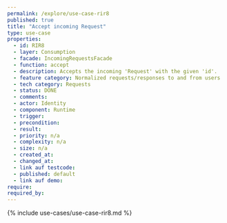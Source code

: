 ```yaml
---
permalink: /explore/use-case-rir8
published: true
title: "Accept incoming Request"
type: use-case
properties:
  - id: RIR8
  - layer: Consumption
  - facade: IncomingRequestsFacade
  - function: accept
  - description: Accepts the incoming 'Request' with the given 'id'.
  - feature category: Normalized requests/responses to and from users
  - tech category: Requests
  - status: DONE
  - comments:
  - actor: Identity
  - component: Runtime
  - trigger:
  - precondition:
  - result:
  - priority: n/a
  - complexity: n/a
  - size: n/a
  - created_at:
  - changed_at:
  - link auf testcode:
  - published: default
  - link auf demo:
require:
required_by:
---
```


{% include use-cases/use-case-rir8.md %}